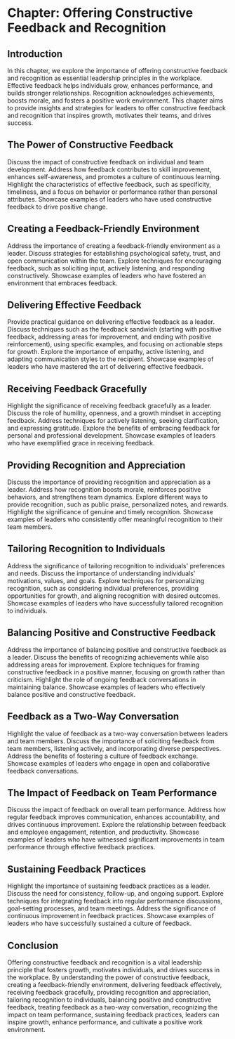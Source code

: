 Chapter: Offering Constructive Feedback and Recognition
=======================================================

Introduction
------------

In this chapter, we explore the importance of offering constructive feedback and recognition as essential leadership principles in the workplace. Effective feedback helps individuals grow, enhances performance, and builds stronger relationships. Recognition acknowledges achievements, boosts morale, and fosters a positive work environment. This chapter aims to provide insights and strategies for leaders to offer constructive feedback and recognition that inspires growth, motivates their teams, and drives success.

The Power of Constructive Feedback
----------------------------------

Discuss the impact of constructive feedback on individual and team development. Address how feedback contributes to skill improvement, enhances self-awareness, and promotes a culture of continuous learning. Highlight the characteristics of effective feedback, such as specificity, timeliness, and a focus on behavior or performance rather than personal attributes. Showcase examples of leaders who have used constructive feedback to drive positive change.

Creating a Feedback-Friendly Environment
----------------------------------------

Address the importance of creating a feedback-friendly environment as a leader. Discuss strategies for establishing psychological safety, trust, and open communication within the team. Explore techniques for encouraging feedback, such as soliciting input, actively listening, and responding constructively. Showcase examples of leaders who have fostered an environment that embraces feedback.

Delivering Effective Feedback
-----------------------------

Provide practical guidance on delivering effective feedback as a leader. Discuss techniques such as the feedback sandwich (starting with positive feedback, addressing areas for improvement, and ending with positive reinforcement), using specific examples, and focusing on actionable steps for growth. Explore the importance of empathy, active listening, and adapting communication styles to the recipient. Showcase examples of leaders who have mastered the art of delivering effective feedback.

Receiving Feedback Gracefully
-----------------------------

Highlight the significance of receiving feedback gracefully as a leader. Discuss the role of humility, openness, and a growth mindset in accepting feedback. Address techniques for actively listening, seeking clarification, and expressing gratitude. Explore the benefits of embracing feedback for personal and professional development. Showcase examples of leaders who have exemplified grace in receiving feedback.

Providing Recognition and Appreciation
--------------------------------------

Discuss the importance of providing recognition and appreciation as a leader. Address how recognition boosts morale, reinforces positive behaviors, and strengthens team dynamics. Explore different ways to provide recognition, such as public praise, personalized notes, and rewards. Highlight the significance of genuine and timely recognition. Showcase examples of leaders who consistently offer meaningful recognition to their team members.

Tailoring Recognition to Individuals
------------------------------------

Address the significance of tailoring recognition to individuals' preferences and needs. Discuss the importance of understanding individuals' motivations, values, and goals. Explore techniques for personalizing recognition, such as considering individual preferences, providing opportunities for growth, and aligning recognition with desired outcomes. Showcase examples of leaders who have successfully tailored recognition to individuals.

Balancing Positive and Constructive Feedback
--------------------------------------------

Address the importance of balancing positive and constructive feedback as a leader. Discuss the benefits of recognizing achievements while also addressing areas for improvement. Explore techniques for framing constructive feedback in a positive manner, focusing on growth rather than criticism. Highlight the role of ongoing feedback conversations in maintaining balance. Showcase examples of leaders who effectively balance positive and constructive feedback.

Feedback as a Two-Way Conversation
----------------------------------

Highlight the value of feedback as a two-way conversation between leaders and team members. Discuss the importance of soliciting feedback from team members, listening actively, and incorporating diverse perspectives. Address the benefits of fostering a culture of feedback exchange. Showcase examples of leaders who engage in open and collaborative feedback conversations.

The Impact of Feedback on Team Performance
------------------------------------------

Discuss the impact of feedback on overall team performance. Address how regular feedback improves communication, enhances accountability, and drives continuous improvement. Explore the relationship between feedback and employee engagement, retention, and productivity. Showcase examples of leaders who have witnessed significant improvements in team performance through effective feedback practices.

Sustaining Feedback Practices
-----------------------------

Highlight the importance of sustaining feedback practices as a leader. Discuss the need for consistency, follow-up, and ongoing support. Explore techniques for integrating feedback into regular performance discussions, goal-setting processes, and team meetings. Address the significance of continuous improvement in feedback practices. Showcase examples of leaders who have successfully sustained a culture of feedback.

Conclusion
----------

Offering constructive feedback and recognition is a vital leadership principle that fosters growth, motivates individuals, and drives success in the workplace. By understanding the power of constructive feedback, creating a feedback-friendly environment, delivering feedback effectively, receiving feedback gracefully, providing recognition and appreciation, tailoring recognition to individuals, balancing positive and constructive feedback, treating feedback as a two-way conversation, recognizing the impact on team performance, sustaining feedback practices, leaders can inspire growth, enhance performance, and cultivate a positive work environment.
